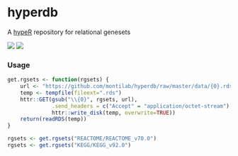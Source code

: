 hyperdb
=====

A [hypeR](https://github.com/montilab/hypeR) repository for relational genesets

[![](https://img.shields.io/github/last-commit/montilab/hyperdb.svg)](https://github.com/montilab/hyperdb/commits/master) 
[![](https://img.shields.io/badge/lifecycle-stable-brightgreen.svg)](https://www.tidyverse.org/lifecycle/#stable)

### Usage

``` r
get.rgsets <- function(rgsets) {
    url <- "https://github.com/montilab/hyperdb/raw/master/data/{0}.rds"
    temp <- tempfile(fileext=".rds")
    httr::GET(gsub("\\{0}", rgsets, url), 
              .send_headers = c("Accept" = "application/octet-stream"),
              httr::write_disk(temp, overwrite=TRUE))    
    return(readRDS(temp))
}

rgsets <- get.rgsets("REACTOME/REACTOME_v70.0")
rgsets <- get.rgsets("KEGG/KEGG_v92.0")
```
